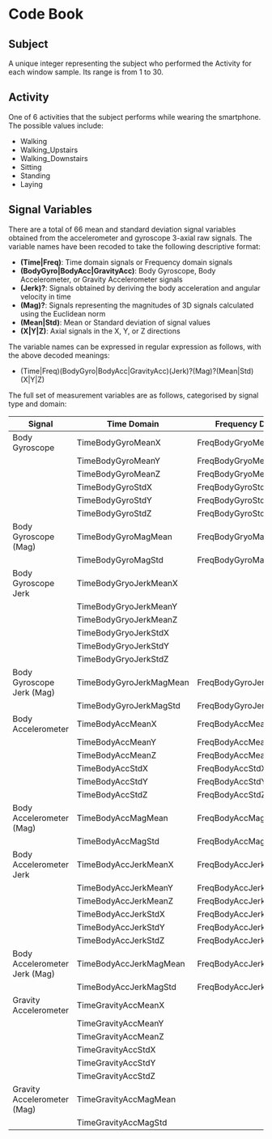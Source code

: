 
# Code Book

## Subject

A unique integer representing the subject who performed the Activity for each window sample.  Its range is from 1 to 30.

## Activity

One of 6 activities that the subject performs while wearing the smartphone.  The possible values include:

* Walking
* Walking_Upstairs
* Walking_Downstairs
* Sitting
* Standing
* Laying

## Signal Variables

There are a total of 66 mean and standard deviation signal variables obtained from the accelerometer and gyroscope 3-axial raw signals.  The variable names have been recoded to take the following descriptive format:

* **(Time|Freq)**: Time domain signals or Frequency domain signals
* **(BodyGyro|BodyAcc|GravityAcc)**: Body Gyroscope, Body Accelerometer, or Gravity Accelerometer signals
* **(Jerk)?**: Signals obtained by deriving the body acceleration and angular velocity in time
* **(Mag)?**: Signals representing the magnitudes of 3D signals calculated using the Euclidean norm
* **(Mean|Std)**: Mean or Standard deviation of signal values
* **(X|Y|Z)**: Axial signals in the X, Y, or Z directions

The variable names can be expressed in regular expression as follows, with the above decoded meanings:

* (Time|Freq)(BodyGyro|BodyAcc|GravityAcc)(Jerk)?(Mag)?(Mean|Std)(X|Y|Z)

The full set of measurement variables are as follows, categorised by signal type and domain:

Signal                            |  Time Domain              | Frequency Domain
----------------------------------|---------------------------|-------------------------
Body Gyroscope                    |  TimeBodyGyroMeanX        | FreqBodyGryoMeanX
                                  |  TimeBodyGyroMeanY        | FreqBodyGryoMeanY
                                  |  TimeBodyGyroMeanZ        | FreqBodyGryoMeanZ
                                  |  TimeBodyGyroStdX         | FreqBodyGyroStdX
                                  |  TimeBodyGyroStdY         | FreqBodyGyroStdY
                                  |  TimeBodyGyroStdZ         | FreqBodyGyroStdZ
Body Gyroscope (Mag)              |  TimeBodyGyroMagMean      | FreqBodyGryoMagMean
                                  |  TimeBodyGyroMagStd       | FreqBodyGyroMagStd
Body Gyroscope Jerk               |  TimeBodyGryoJerkMeanX    |
                                  |  TimeBodyGryoJerkMeanY    |
                                  |  TimeBodyGryoJerkMeanZ    |
                                  |  TimeBodyGryoJerkStdX     |
                                  |  TimeBodyGryoJerkStdY     |
                                  |  TimeBodyGryoJerkStdZ     |
Body Gyroscope Jerk (Mag)         |  TimeBodyGyroJerkMagMean  | FreqBodyGyroJerkMagMean
                                  |  TimeBodyGyroJerkMagStd   | FreqBodyGyroJerkMagStd
Body Accelerometer                |  TimeBodyAccMeanX         | FreqBodyAccMeanX
                                  |  TimeBodyAccMeanY         | FreqBodyAccMeanY
                                  |  TimeBodyAccMeanZ         | FreqBodyAccMeanZ
                                  |  TimeBodyAccStdX          | FreqBodyAccStdX
                                  |  TimeBodyAccStdY          | FreqBodyAccStdY
                                  |  TimeBodyAccStdZ          | FreqBodyAccStdZ
Body Accelerometer (Mag)          |  TimeBodyAccMagMean       | FreqBodyAccMagMean
                                  |  TimeBodyAccMagStd        | FreqBodyAccMagStd
Body Accelerometer Jerk           |  TimeBodyAccJerkMeanX     | FreqBodyAccJerkMeanX
                                  |  TimeBodyAccJerkMeanY     | FreqBodyAccJerkMeanY
                                  |  TimeBodyAccJerkMeanZ     | FreqBodyAccJerkMeanZ
                                  |  TimeBodyAccJerkStdX      | FreqBodyAccJerkStdX
                                  |  TimeBodyAccJerkStdY      | FreqBodyAccJerkStdY
                                  |  TimeBodyAccJerkStdZ      | FreqBodyAccJerkStdZ
Body Accelerometer Jerk (Mag)     |  TimeBodyAccJerkMagMean   | FreqBodyAccJerkMagMean
                                  |  TimeBodyAccJerkMagStd    | FreqBodyAccJerkMagStd
Gravity Accelerometer             |  TimeGravityAccMeanX      |
                                  |  TimeGravityAccMeanY      |
                                  |  TimeGravityAccMeanZ      |
                                  |  TimeGravityAccStdX       |
                                  |  TimeGravityAccStdY       |
                                  |  TimeGravityAccStdZ       |
Gravity Accelerometer (Mag)       |  TimeGravityAccMagMean    |
                                  |  TimeGravityAccMagStd     |
